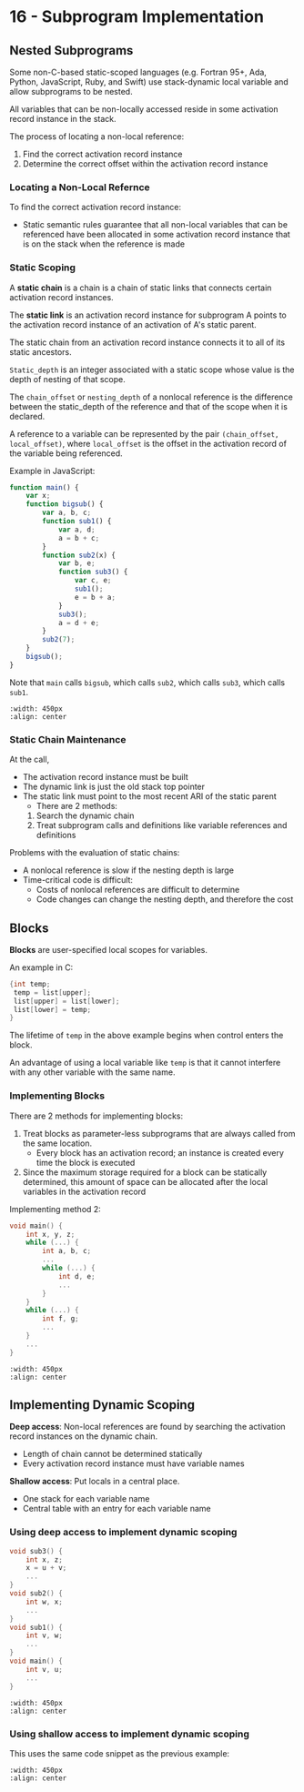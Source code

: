 # 16 - Subprogram Implementation 

## Nested Subprograms

Some non-C-based static-scoped languages (e.g. Fortran 95+, Ada, Python, JavaScript, Ruby, and Swift) use stack-dynamic local variable and allow subprograms to be nested.

All variables that can be non-locally accessed reside in some activation record instance in the stack.

The process of locating a non-local reference:
1. Find the correct activation record instance
2. Determine the correct offset within the activation record instance

### Locating a Non-Local Refernce

To find the correct activation record instance:
- Static semantic rules guarantee that all non-local variables that can be referenced have been allocated in some activation record instance that is on the stack when the reference is made

### Static Scoping

A **static chain** is a chain is a chain of static links that connects certain activation record instances.

The **static link** is an activation record instance for subprogram A points to the activation record instance of an activation of A's static parent.

The static chain from an activation record instance connects it to all of its static ancestors.

`Static_depth` is an integer associated with a static scope whose value is the depth of nesting of that scope.

The `chain_offset` or `nesting_depth` of a nonlocal reference is the difference between the static_depth of the reference and that of the scope when it is declared.

A reference to a variable can be represented by the pair `(chain_offset, local_offset)`, where `local_offset` is the offset in the activation record of the variable being referenced.

Example in JavaScript:
```JavaScript
function main() {
    var x;
    function bigsub() {
        var a, b, c;
        function sub1() {
            var a, d;
            a = b + c;
        }
        function sub2(x) {
            var b, e;
            function sub3() {
                var c, e;
                sub1();
                e = b + a;
            }
            sub3();
            a = d + e;
        }
        sub2(7);
    }
    bigsub();
}
```

Note that `main` calls `bigsub`, which calls `sub2`, which calls `sub3`, which calls `sub1`.

```{image} images/stack-contents.jpg
:width: 450px
:align: center
```

### Static Chain Maintenance

At the call,
- The activation record instance must be built
- The dynamic link is just the old stack top pointer
- The static link must point to the most recent ARI of the static parent
    - There are 2 methods:
    1. Search the dynamic chain
    2. Treat subprogram calls and definitions like variable references and definitions

Problems with the evaluation of static chains:
- A nonlocal reference is slow if the nesting depth is large
- Time-critical code is difficult:
    - Costs of nonlocal references are difficult to determine
    - Code changes can change the nesting depth, and therefore the cost

## Blocks

**Blocks** are user-specified local scopes for variables.

An example in C:
```C
{int temp;
 temp = list[upper];
 list[upper] = list[lower];
 list[lower] = temp;
}
```

The lifetime of `temp` in the above example begins when control enters the block.

An advantage of using a local variable like `temp` is that it cannot interfere with any other variable with the same name.

### Implementing Blocks

There are 2 methods for implementing blocks:

1. Treat blocks as parameter-less subprograms that are always called from the same location.
    - Every block has an activation record; an instance is created every time the block is executed
2. Since the maximum storage required for a block can be statically determined, this amount of space can be allocated after the local variables in the activation record

Implementing method 2:
```C++
void main() {
    int x, y, z;
    while (...) {
        int a, b, c;
        ...
        while (...) {
            int d, e;
            ...
        }
    }
    while (...) {
        int f, g;
        ...
    }
    ...
}
```

```{image} images/implementing-blocks.png
:width: 450px
:align: center
```

## Implementing Dynamic Scoping

**Deep access**: Non-local references are found by searching the activation record instances on the dynamic chain.
- Length of chain cannot be determined statically
- Every activation record instance must have variable names

**Shallow access**: Put locals in a central place.
- One stack for each variable name
- Central table with an entry for each variable name

### Using deep access to implement dynamic scoping

```C++
void sub3() {
    int x, z;
    x = u + v;
    ...
}
void sub2() {
    int w, x;
    ...
}
void sub1() {
    int v, w;
    ...
}
void main() {
    int v, u;
    ...
}
```

```{image} images/stack-contents-2.png
:width: 450px
:align: center
```

### Using shallow access to implement dynamic scoping

This uses the same code snippet as the previous example:

```{image} images/stack-cells.jpg
:width: 450px
:align: center
```
